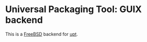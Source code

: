 # Universal Packaging Tool: GUIX backend
This is a [FreeBSD](https://www.freebsd.org/) backend for
[upt](https://pypi.python.org/pypi/upt').
